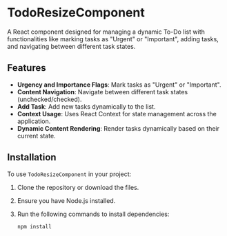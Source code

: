 # TodoResizeComponent

A React component designed for managing a dynamic To-Do list with functionalities like marking tasks as "Urgent" or "Important", adding tasks, and navigating between different task states.

## Features

- **Urgency and Importance Flags**: Mark tasks as "Urgent" or "Important".
- **Content Navigation**: Navigate between different task states (unchecked/checked).
- **Add Task**: Add new tasks dynamically to the list.
- **Context Usage**: Uses React Context for state management across the application.
- **Dynamic Content Rendering**: Render tasks dynamically based on their current state.

## Installation

To use `TodoResizeComponent` in your project:

1. Clone the repository or download the files.
2. Ensure you have Node.js installed.
3. Run the following commands to install dependencies:

   ```bash
   npm install
   ```
